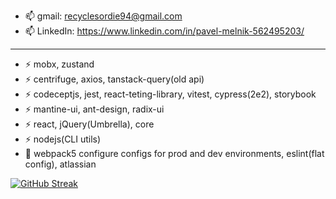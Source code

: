 
<!--
**PavelMelnik94/PavelMelnik94** is a ✨ _special_ ✨ repository because its `README.md` (this file) appears on your GitHub profile.

Here are some ideas to get you started:

- 🔭 I’m currently working on ...
- 🌱 I’m currently learning ...
- 👯 I’m looking to collaborate on ...
- 🤔 I’m looking for help with ...
- 💬 Ask me about ...
- 📫 How to reach me: ...
- 😄 Pronouns: ...
- ⚡ Fun fact: ...
-->
<div id="badges">
  <img src="https://komarev.com/ghpvc/?username=pavelmelnik94&style=flat-square&color=blue" alt=""/>
</div>

-  :mailbox: gmail: recyclesordie94@gmail.com </br>
-  :mailbox: LinkedIn: https://www.linkedin.com/in/pavel-melnik-562495203/
---
- :zap: mobx, zustand
- :zap: centrifuge, axios, tanstack-query(old api)
- :zap: codeceptjs, jest, react-teting-library, vitest, cypress(2e2), storybook
- :zap: mantine-ui, ant-design, radix-ui
- :zap: react, jQuery(Umbrella), core
- :zap: nodejs(CLI utils)
- :telescope: webpack5 configure configs for prod and dev environments, eslint(flat config), atlassian


[![GitHub Streak](https://streak-stats.demolab.com?user=%20PavelMelnik94&theme=dark&border_radius=9&short_numbers=true&border=EBA216)](https://git.io/streak-stats)
